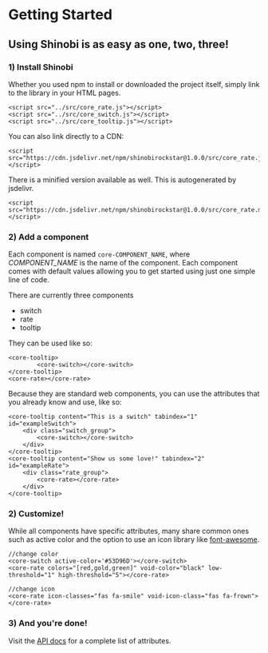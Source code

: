 # Getting Started
## Using Shinobi is as easy as one, two, three!  
### 1) Install Shinobi  
Whether you used npm to install or downloaded the project itself, simply link to the library in your HTML pages.
```
<script src="../src/core_rate.js"></script>
<script src="../src/core_switch.js"></script>
<script src="../src/core_tooltip.js"></script>
```

You can also link directly to a CDN:  
```
<script src="https://cdn.jsdelivr.net/npm/shinobirockstar@1.0.0/src/core_rate.js"></script>
```
There is a minified version available as well. This is autogenerated by jsdelivr.
```
<script src="https://cdn.jsdelivr.net/npm/shinobirockstar@1.0.0/src/core_rate.min.js"></script>
```

### 2) Add a component
Each component is named `core-COMPONENT_NAME`, where *COMPONENT_NAME* is the name of the component. Each component comes with default values allowing you to get started using just one simple line of code. 

There are currently three components  
- switch  
- rate  
- tooltip  

They can be used like so:  
```
<core-tooltip>  
        <core-switch></core-switch>  
</core-tooltip>  
<core-rate></core-rate>  
```

Because they are standard web components, you can use the attributes that you already know and use, like so:

```
<core-tooltip content="This is a switch" tabindex="1" id="exampleSwitch">
    <div class="switch_group">
        <core-switch></core-switch>
    </div>
</core-tooltip>
<core-tooltip content="Show us some love!" tabindex="2" id="exampleRate">
    <div class="rate_group">
        <core-rate></core-rate>
    </div>
</core-tooltip>
```

### 2) Customize!
While all components have specific attributes, many share common ones such as active color and the option to use an icon library like [font-awesome](https://fontawesome.com/). 

```
//change color 
<core-switch active-color='#53D96D'></core-switch>
<core-rate colors="[red,gold,green]" void-color="black" low-threshold="1" high-threshold="5"></core-rate>
```

```
//change icon
<core-rate icon-classes="fas fa-smile" void-icon-class="fas fa-frown"></core-rate>
```

### 3) And you're done! 
Visit the [API docs](../index.html) for a complete list of attributes. 